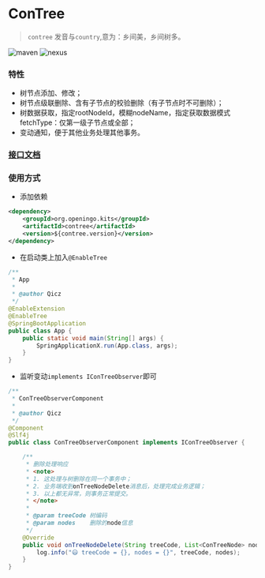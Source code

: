 # ConTree

>  `contree` 发音与`country`,意为：乡间美，乡间树多。

![maven](https://img.shields.io/maven-central/v/org.openingo.kits/contree.svg)
![nexus](https://img.shields.io/nexus/s/org.openingo.kits/contree-parent?label=LTS%E7%89%88%E6%9C%AC&server=https%3A%2F%2Foss.sonatype.org&style=plastic)
### 特性

- 树节点添加、修改；
- 树节点级联删除、含有子节点的校验删除（有子节点时不可删除）；
- 树数据获取，指定rootNodeId，模糊nodeName，指定获取数据模式fetchType：仅第一级子节点或全部；
- 变动通知，便于其他业务处理其他事务。

### [接口文档](apis.md)

### 使用方式

- 添加依赖

```xml
<dependency>
    <groupId>org.openingo.kits</groupId>
    <artifactId>contree</artifactId>
    <version>${contree.version}</version>
</dependency>
```

- 在启动类上加入`@EnableTree`

```java
/**
 * App
 *
 * @author Qicz
 */
@EnableExtension
@EnableTree
@SpringBootApplication
public class App {
    public static void main(String[] args) {
        SpringApplicationX.run(App.class, args);
    }
}
```

- 监听变动`implements IConTreeObserver`即可

```java
/**
 * ConTreeObserverComponent
 *
 * @author Qicz
 */
@Component
@Slf4j
public class ConTreeObserverComponent implements IConTreeObserver {

    /**
     * 删除处理响应
     * <note>
     * 1. 这处理与树删除在同一个事务中；
     * 2. 业务端收到onTreeNodeDelete消息后，处理完成业务逻辑；
     * 3. 以上都无异常，则事务正常提交。
     * </note>
     *
     * @param treeCode 树编码
     * @param nodes    删除的node信息
     */
    @Override
    public void onTreeNodeDelete(String treeCode, List<ConTreeNode> nodes) {
        log.info("😃 treeCode = {}, nodes = {}", treeCode, nodes);
    }
}
```

